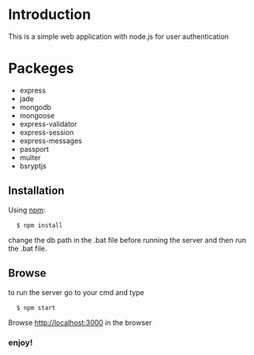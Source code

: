 <h1>Introduction</h1>
<p>This is a simple web application with node.js for user authentication</P>

<h1>Packeges</h1>
<ul>
  <li>express</li>
  <li>jade</li>
  <li>mongodb</li>
  <li>mongoose</li>
  <li>express-validator</li>
  <li>express-session</li>
  <li>express-messages</li>
  <li>passport</li>
  <li>multer</li>
  <li>bsryptjs</li>
</ul>

<h2>Installation</h2>
<p>Using <a href="https://www.npmjs.com/">npm</a>:</p>
<pre>
  <code>$ npm install</code>
</pre>
<p>change the db path in the .bat file before running the server and then run the .bat file.</p>
<h2>Browse</h2>
to run the server go to your cmd and type
<pre>
  <code>$ npm start</code>
</pre>
<p>Browse <a href="http://localhost:3000">http://localhost:3000</a> in the browser <br/><h3>enjoy!</h3></p>
